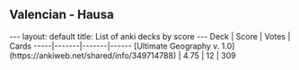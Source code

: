 <h2>Valencian  -  Hausa</h2>
---
layout: default
title: List of anki decks by score
---
Deck | Score | Votes | Cards
-----|-------|-------|------
[Ultimate Geography v. 1.0](https://ankiweb.net/shared/info/349714788) | 4.75 | 12 | 309
